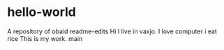# hello-world
A repository of obaid
readme-edits
Hi I live in vaxjo.
I love computer
i eat rice
This is my work.
main
